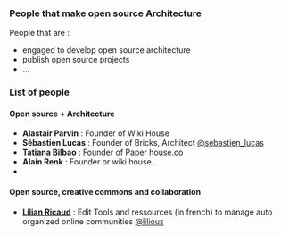 ### People that make open source Architecture 

People that are : 
* engaged to develop open source architecture
* publish open source projects
* ...

### List of people

#### Open source + Architecture 

* **Alastair Parvin** : Founder of Wiki House
* **Sébastien Lucas** : Founder  of Bricks, Architect [@sebastien_lucas](https://twitter.com/sebastien_lucas)
* **Tatiana Bilbao** : Founder of Paper house.co
* **Alain Renk** : Founder or wiki house..
* 

#### Open source, creative commons and collaboration

* **[Lilian Ricaud](http://www.lilianricaud.com)** : Edit Tools and ressources (in french) to manage auto organized online communities [@lilious](https://twitter.com/lilious)
